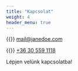 ```yaml
---
title: "Kapcsolat"
weight: 4
header_menu: true
---
```


{{<icon class="fa fa-envelope">}}&nbsp;[mail@janedoe.com](mailto:hortusz@gmail.com)

{{<icon class="fa fa-phone">}}&nbsp;[+36 30 559 1118](tel:+36305591118)

Lépjen velünk kapcsolatba!
